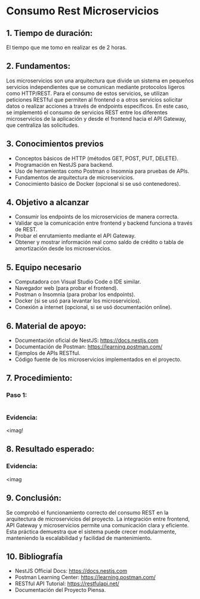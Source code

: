 # Consumo Rest Microservicios
## 1. Tiempo de duración:
El tiempo que me tomo en realizar es de 2 horas.
## 2. Fundamentos:
Los microservicios son una arquitectura que divide un sistema en pequeños servicios independientes que se comunican mediante protocolos ligeros como HTTP/REST.
Para el consumo de estos servicios, se utilizan peticiones RESTful que permiten al frontend o a otros servicios solicitar datos o realizar acciones a través de endpoints específicos.
En este caso, se implementó el consumo de servicios REST entre los diferentes microservicios de la aplicación y desde el frontend hacia el API Gateway, que centraliza las solicitudes.
## 3. Conocimientos previos
- Conceptos básicos de HTTP (métodos GET, POST, PUT, DELETE).
- Programación en NestJS para backend.
- Uso de herramientas como Postman o Insomnia para pruebas de APIs.
- Fundamentos de arquitectura de microservicios.
- Conocimiento básico de Docker (opcional si se usó contenedores).
## 4. Objetivo a alcanzar
- Consumir los endpoints de los microservicios de manera correcta.
- Validar que la comunicación entre frontend y backend funciona a través de REST.
- Probar el enrutamiento mediante el API Gateway.
- Obtener y mostrar información real como saldo de crédito o tabla de amortización desde los microservicios.
## 5. Equipo necesario
- Computadora con Visual Studio Code o IDE similar.
- Navegador web (para probar el frontend).
- Postman o Insomnia (para probar los endpoints).
- Docker (si se usó para levantar los microservicios).
- Conexión a internet (opcional, si se usó documentación online).
## 6. Material de apoyo:
- Documentación oficial de NestJS: https://docs.nestjs.com
- Documentación de Postman: https://learning.postman.com/
- Ejemplos de APIs RESTful.
- Código fuente de los microservicios implementados en el proyecto.
## 7. Procedimiento:
### Paso 1: 
```

````

### Evidencia:
<imag!

## 8. Resultado esperado:
### Evidencia:
<imag

## 9. Conclusión:
Se comprobó el funcionamiento correcto del consumo REST en la arquitectura de microservicios del proyecto.
La integración entre frontend, API Gateway y microservicios permite una comunicación clara y eficiente.
Esta práctica demuestra que el sistema puede crecer modularmente, manteniendo la escalabilidad y facilidad de mantenimiento.
## 10. Bibliografía
- NestJS Official Docs: https://docs.nestjs.com
- Postman Learning Center: https://learning.postman.com/
- RESTful API Tutorial: https://restfulapi.net/
- Documentación del Proyecto Piensa.


